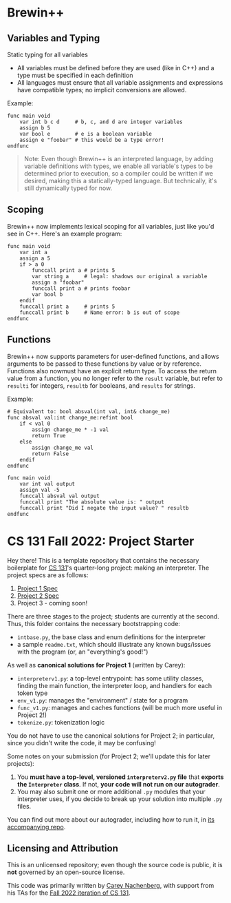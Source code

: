 # Brewin++

## Variables and Typing
Static typing for all variables
- All variables must be defined before they are used (like in C++) and a type must be specified in each definition
- All languages must ensure that all variable assignments and expressions have compatible types; no implicit conversions are allowed.

Example:

```
func main void
    var int b c d     # b, c, and d are integer variables
    assign b 5
    var bool e        # e is a boolean variable
    assign e "foobar" # this would be a type error!
endfunc
```

> Note: Even though Brewin++ is an interpreted language, by adding variable definitions with types, we enable all variable's types to be determined prior to execution, so a compiler could be written if we desired, making this a statically-typed language. But technically, it's still dynamically typed for now.

## Scoping
Brewin++ now implements lexical scoping for all variables, just like you'd see in C++. Here's an example program:

```
func main void
    var int a
    assign a 5
    if > a 0
        funccall print a # prints 5
        var string a     # legal: shadows our original a variable
        assign a "foobar"
        funccall print a # prints foobar
        var bool b
    endif
    funccall print a     # prints 5
    funccall print b     # Name error: b is out of scope
endfunc
```

## Functions
Brewin++ now supports parameters for user-defined functions, and allows arguments to be passed to these functions by value or by reference. Functions also nowmust have an explicit return type. To access the return value from a function, you no longer refer to the `result` variable, but refer to `resulti` for integers, `resultb` for booleans, and `results` for strings.

Example:

```
# Equivalent to: bool absval(int val, int& change_me)
func absval val:int change_me:refint bool
    if < val 0
        assign change_me * -1 val
        return True
    else
        assign change_me val
        return False
    endif
endfunc

func main void
    var int val output
    assign val -5
    funccall absval val output
    funccall print "The absolute value is: " output
    funccall print "Did I negate the input value? " resultb
endfunc
```

# CS 131 Fall 2022: Project Starter

Hey there! This is a template repository that contains the necessary boilerplate for [CS 131](https://ucla-cs-131.github.io/fall-22/)'s quarter-long project: making an interpreter. The project specs are as follows:

1. [Project 1 Spec](https://docs.google.com/document/d/17Q4EPgHLMlMuQABhmgTpk_Ggxij0DZwvPQO2uzVVPzk/)
2. [Project 2 Spec](https://docs.google.com/document/d/14cZ7s-RPDO3FvYCDFMlS_NrGSSPUmavSX0wzsN-yHDw/edit#)
3. Project 3 - coming soon!

There are three stages to the project; students are currently at the second. Thus, this folder contains the necessary bootstrapping code:

- `intbase.py`, the base class and enum definitions for the interpreter
- a sample `readme.txt`, which should illustrate any known bugs/issues with the program (or, an "everything's good!")

As well as **canonical solutions for Project 1** (written by Carey):

- `interpreterv1.py`: a top-level entrypoint: has some utility classes, finding the main function, the interpreter loop, and handlers for each token type
- `env_v1.py`: manages the "environment" / state for a program
- `func_v1.py`: manages and caches functions (will be much more useful in Project 2!)
- `tokenize.py`: tokenization logic

You do not have to use the canonical solutions for Project 2; in particular, since you didn't write the code, it may be confusing!

Some notes on your submission (for Project 2; we'll update this for later projects):

1. You **must have a top-level, versioned `interpreterv2.py` file** that **exports the `Interpreter` class**. If not, **your code will not run on our autograder**.
2. You may also submit one or more additional `.py` modules that your interpreter uses, if you decide to break up your solution into multiple `.py` files.

You can find out more about our autograder, including how to run it, in [its accompanying repo](https://github.com/UCLA-CS-131/fall-22-autograder).

## Licensing and Attribution

This is an unlicensed repository; even though the source code is public, it is **not** governed by an open-source license.

This code was primarily written by [Carey Nachenberg](http://careynachenberg.weebly.com/), with support from his TAs for the [Fall 2022 iteration of CS 131](https://ucla-cs-131.github.io/fall-22/).
